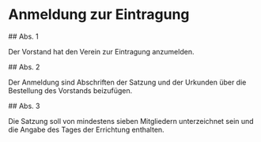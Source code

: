 # Anmeldung zur Eintragung



\#\# Abs. 1

 Der Vorstand hat den Verein zur Eintragung anzumelden.

\#\# Abs. 2

 Der Anmeldung sind Abschriften der Satzung und der Urkunden über die Bestellung des Vorstands beizufügen.

\#\# Abs. 3

 Die Satzung soll von mindestens sieben Mitgliedern unterzeichnet sein und die Angabe des Tages der Errichtung enthalten. 

